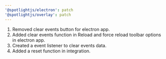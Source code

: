 ```yaml
---
'@spotlightjs/electron': patch
'@spotlightjs/overlay': patch
---
```


1. Removed clear events button for electron app.
2. Added clear events function in Reload and force reload toolbar options in electron app.
3. Created a event listener to clear events data.
4. Added a reset function in integration.
